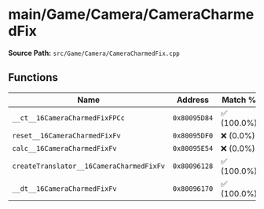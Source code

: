 # main/Game/Camera/CameraCharmedFix

**Source Path:** `src/Game/Camera/CameraCharmedFix.cpp`

## Functions

| Name | Address | Match % |
|------|---------|---------|
| `__ct__16CameraCharmedFixFPCc` | `0x80095D84` | :white_check_mark: (100.0%) |
| `reset__16CameraCharmedFixFv` | `0x80095DF0` | :x: (0.0%) |
| `calc__16CameraCharmedFixFv` | `0x80095E54` | :x: (0.0%) |
| `createTranslator__16CameraCharmedFixFv` | `0x80096128` | :white_check_mark: (100.0%) |
| `__dt__16CameraCharmedFixFv` | `0x80096170` | :white_check_mark: (100.0%) |